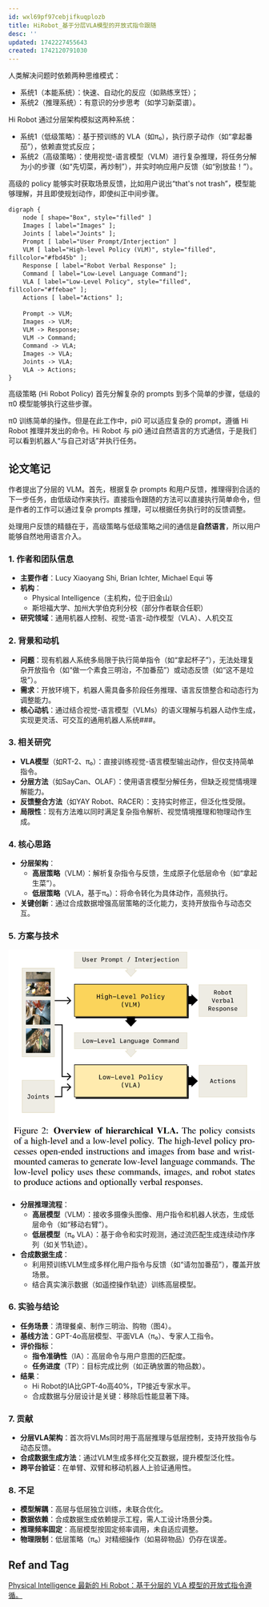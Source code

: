 ```yaml
---
id: wxl69pf97cebjifkuqplozb
title: HiRobot_基于分层VLA模型的开放式指令跟随
desc: ''
updated: 1742227455643
created: 1742120791030
---
```


人类解决问题时依赖两种思维模式：
- 系统1（本能系统）：快速、自动化的反应（如熟练烹饪）；
- 系统2（推理系统）：有意识的分步思考（如学习新菜谱）。

Hi Robot 通过分层架构模拟这两种系统：
- 系统1（低级策略）：基于预训练的 VLA（如π₀），执行原子动作（如“拿起番茄”），依赖直觉式反应；
- 系统2（高级策略）：使用视觉-语言模型（VLM）进行复杂推理，将任务分解为小的步骤（如“先切菜，再炒制”），并实时响应用户反馈（如“别放盐！”）。

高级的 policy 能够实时获取场景反馈，比如用户说出“that's not trash”，模型能够理解，并且即使规划动作，即使纠正中间步骤。

```graphviz
digraph {
    node [ shape="Box", style="filled" ]
    Images [ label="Images" ];
    Joints [ label="Joints" ];
    Prompt [ label="User Prompt/Interjection" ]
    VLM [ label="High-level Policy (VLM)", style="filled", fillcolor="#fbd45b" ];
    Response [ label="Robot Verbal Response" ];
    Command [ label="Low-Level Language Command"];
    VLA [ label="Low-Level Policy", style="filled", fillcolor="#ffebae" ];
    Actions [ label="Actions" ];

    Prompt -> VLM;
    Images -> VLM;
    VLM -> Response;
    VLM -> Command;
    Command -> VLA;
    Images -> VLA;
    Joints -> VLA;
    VLA -> Actions;
}
```

高级策略 (Hi Robot Policy) 首先分解复杂的 prompts 到多个简单的步骤，低级的 π0 模型能够执行这些步骤。

π0 训练简单的操作。但是在此工作中，pi0 可以适应复杂的 prompt，遵循 Hi Robot 推理并发出的命令。Hi Robot 与 pi0 通过自然语言的方式通信，于是我们可以看到机器人“与自己对话”并执行任务。

## 论文笔记

作者提出了分层的 VLM。首先，根据复杂 prompts 和用户反馈，推理得到合适的下一步任务，由低级动作来执行。直接指令跟随的方法可以直接执行简单命令，但是作者的工作可以通过复杂 prompts 推理，可以根据任务执行时的反馈调整。

处理用户反馈的精髓在于，高级策略与低级策略之间的通信是**自然语言**，所以用户能够自然地用语言介入。

### 1. 作者和团队信息
- **主要作者**：Lucy Xiaoyang Shi, Brian Ichter, Michael Equi 等
- **机构**：
    - Physical Intelligence（主机构，位于旧金山）
    - 斯坦福大学、加州大学伯克利分校（部分作者联合任职）
- **研究领域**：通用机器人控制、视觉-语言-动作模型（VLA）、人机交互

### 2. 背景和动机
- **问题**：现有机器人系统多局限于执行简单指令（如“拿起杯子”），无法处理复杂开放指令（如“做一个素食三明治，不加番茄”）或动态反馈（如“这不是垃圾”）。
- **需求**：开放环境下，机器人需具备多阶段任务推理、语言反馈整合和动态行为调整能力。
- **核心动机**：通过结合视觉-语言模型（VLMs）的语义理解与机器人动作生成，实现更灵活、可交互的通用机器人系统###。

### 3. 相关研究
- **VLA模型**（如RT-2、π₀）：直接训练视觉-语言模型输出动作，但仅支持简单指令。
- **分层方法**（如SayCan、OLAF）：使用语言模型分解任务，但缺乏视觉情境理解能力。
- **反馈整合方法**（如YAY Robot、RACER）：支持实时修正，但泛化性受限。
- **局限性**：现有方法难以同时满足复杂指令解析、视觉情境推理和物理动作生成。

### 4. 核心思路
- **分层架构**：
    - **高层策略**（VLM）：解析复杂指令与反馈，生成原子化低层命令（如“拿起生菜”）。
    - **低层策略**（VLA，基于π₀）：将命令转化为具体动作，高频执行。
- **关键创新**：通过合成数据增强高层策略的泛化能力，支持开放指令与动态交互。

### 5. 方案与技术

![overview](assets/images/robotics.HiRobot_基于分层VLA模型的开放式指令跟随/overview.png)

- **分层推理流程**：
    - **高层模型**（VLM）：接收多摄像头图像、用户指令和机器人状态，生成低层命令（如“移动右臂”）。
    - **低层模型**（π₀ VLA）：基于命令和实时观测，通过流匹配生成连续动作序列（如关节轨迹）。
- **合成数据生成**：
    - 利用预训练VLM生成多样化用户指令与反馈（如“请勿加番茄”），覆盖开放场景。
    - 结合真实演示数据（如遥控操作轨迹）训练高层模型。

### 6. 实验与结论
- **任务场景**：清理餐桌、制作三明治、购物（图4）。
- **基线方法**：GPT-4o高层模型、平面VLA（π₀）、专家人工指令。
- **评价指标**：
    - **指令准确性**（IA）：高层命令与用户意图的匹配度。
    - **任务进度**（TP）：目标完成比例（如正确放置的物品数）。
- **结果**：
    - Hi Robot的IA比GPT-4o高40%，TP接近专家水平。
    - 合成数据与分层设计是关键：移除后性能显著下降。

### 7. 贡献
- **分层VLA架构**：首次将VLMs同时用于高层推理与低层控制，支持开放指令与动态反馈。
- **合成数据生成方法**：通过VLM生成多样化交互数据，提升模型泛化性。
- **跨平台验证**：在单臂、双臂和移动机器人上验证通用性。

### 8. 不足
- **模型解耦**：高层与低层独立训练，未联合优化。
- **数据依赖**：合成数据生成依赖提示工程，需人工设计场景分类。
- **推理频率固定**：高层模型按固定频率调用，未自适应调整。
- **物理限制**：低层策略（π₀）对精细操作（如易碎物品）仍存在误差。

## Ref and Tag

[Physical Intelligence 最新的 Hi Robot：基于分层的 VLA 模型的开放式指令遵循。](http://www.pi.website/research/hirobot)